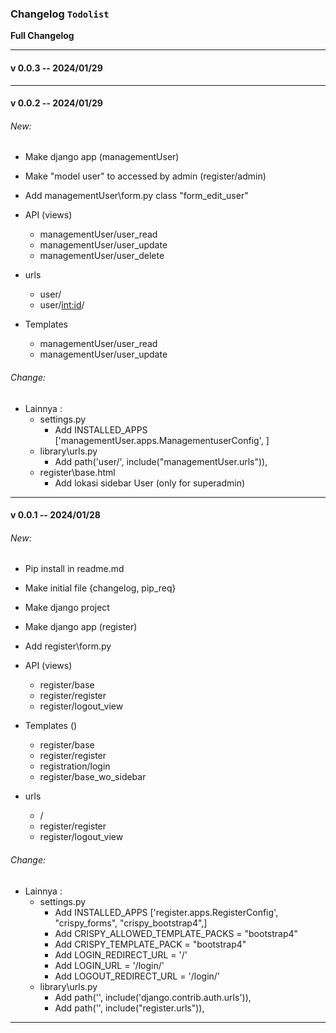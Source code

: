 ### Changelog `Todolist`
<b>Full Changelog</b>

---
#### v 0.0.3 -- 2024/01/29











---
#### v 0.0.2 -- 2024/01/29
###### New:
* Make django app (managementUser)
* Make "model user" to accessed by admin (register/admin) 
* Add managementUser\form.py class "form_edit_user"

* API (views)
    * managementUser/user_read
    * managementUser/user_update
    * managementUser/user_delete
* urls
    * user/
    * user/<int:id>/
* Templates 
    * managementUser/user_read
    * managementUser/user_update

###### Change:
* Lainnya :
    * settings.py 
        * Add INSTALLED_APPS ['managementUser.apps.ManagementuserConfig', ]
    * library\urls.py
        * Add path('user/', include("managementUser.urls")),
    * register\base.html
        * Add lokasi sidebar User (only for superadmin)

---

#### v 0.0.1 -- 2024/01/28
###### New:
* Pip install in readme.md
* Make initial file {changelog, pip_req}
* Make django project
* Make django app (register)
* Add register\form.py

* API (views)
    * register/base
    * register/register
    * register/logout_view

* Templates ()
    * register/base
    * register/register
    * registration/login
    * register/base_wo_sidebar

* urls
    * /
    * register/register
    * register/logout_view

###### Change:
* Lainnya :
    * settings.py 
        * Add INSTALLED_APPS ['register.apps.RegisterConfig', "crispy_forms", "crispy_bootstrap4",]
        * Add CRISPY_ALLOWED_TEMPLATE_PACKS = "bootstrap4"
        * Add CRISPY_TEMPLATE_PACK = "bootstrap4"
        * Add LOGIN_REDIRECT_URL = '/'
        * Add LOGIN_URL = '/login/'
        * Add LOGOUT_REDIRECT_URL = '/login/'
    * library\urls.py
        * Add path('', include('django.contrib.auth.urls')),
        * Add path('', include("register.urls")),

---
